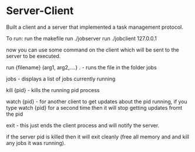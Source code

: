 # Server-Client
Built a client and a server that implemented a task management protocol.


To run:
run the makefile 
run ./jobserver
run ./jobclient 127.0.0.1

now you can use some command on the client which will be sent to the server to be executed.

run {filename} (arg1, arg2,....} .  - runs the file in the folder jobs

jobs - displays a list of jobs currently running 

kill {pid} - kills the running pid process

watch {pid} - for another client to get updates about the pid running, if you type watch {pid} for a second time then it will stop getting updates fromt the pid

exit - this just ends the client process and will notify the server.

if the server pid is killed then it will exit cleanly (free all memory and and kill any jobs it was running).


